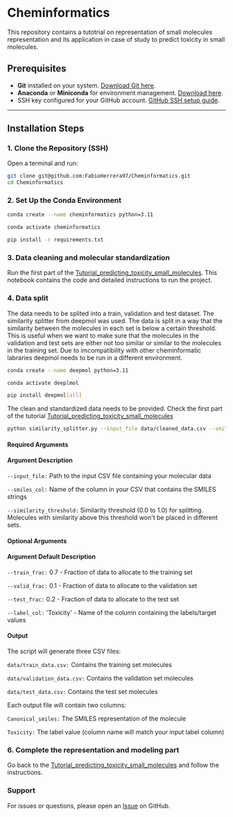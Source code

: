 # Cheminformatics

This repository contains a tutotrial on representation of small molecules representation and its application in case of study to predict toxicity in small molecules.

## Prerequisites
- **Git** installed on your system. [Download Git here](https://git-scm.com/downloads).
- **Anaconda** or **Miniconda** for environment management. [Download here](https://docs.conda.io/en/latest/miniconda.html).
- SSH key configured for your GitHub account. [GitHub SSH setup guide](https://docs.github.com/en/authentication/connecting-to-github-with-ssh).

---

## Installation Steps

### 1. Clone the Repository (SSH)
Open a terminal and run:
```bash
git clone git@github.com:FabioHerrera97/Cheminformatics.git
cd Cheminformatics
```
### 2. Set Up the Conda Environment

```bash
conda create --name cheminformatics python=3.11

conda activate cheminformatics

pip install -r requirements.txt
```

### 3. Data cleaning and molecular standardization

Run the first part of the [Tutorial_predicting_toxicity_small_molecules](https://github.com/FabioHerrera97/Cheminformatics/blob/main/Tutorial_predicting_toxicity_small_molecules.ipynb). This notebook contains the code and detailed instructions to run the project.

### 4. Data split
The data needs to be splited into a train, validation and test dataset. The similarity splitter from deepmol was used. The data is split in a way that the similarity between the molecules in each set is below a certain threshold. This is useful when we want to make sure that the molecules in the validation and test sets are either not too similar or similar to the molecules in the training set. Due to imcompatibility with other cheminformatic labraries deepmol needs to be run in a different environment. 

```bash
conda create --name deepmol python=3.11

conda activate deeplmol

pip install deepmol[all]
```

The clean and standardized data needs to be provided. Check the first part of the tutorial [Tutorial_predicting_toxicity_small_molecules](https://github.com/FabioHerrera97/Cheminformatics/blob/main/Tutorial_predicting_toxicity_small_molecules.ipynb)

```bash
python similarity_splitter.py --input_file data/cleaned_data.csv --smiles_col Canonical_smiles --similarity_threshold 0.7
```
#### Required Arguments

#### Argument	Description

```--input_file:```	  Path to the input CSV file containing your molecular data

```--smiles_col:```	  Name of the column in your CSV that contains the SMILES strings

```--similarity_threshold:```	  Similarity threshold (0.0 to 1.0) for splitting. Molecules with similarity above this threshold won't be placed in different sets.

#### Optional Arguments

#### Argument	Default	Description

```--train_frac:```	  0.7	- Fraction of data to allocate to the training set

```--valid_frac:```	  0.1	- Fraction of data to allocate to the validation set

```--test_frac:```	  0.2	- Fraction of data to allocate to the test set

```--label_col:```	'Toxicity' - Name of the column containing the labels/target values

#### Output

The script will generate three CSV files:


```data/train_data.csv:```	  Contains the training set molecules

```data/validation_data.csv:```	  Contains the validation set molecules

```data/test_data.csv:```	  Contains the test set molecules

Each output file will contain two columns:

```Canonical_smiles:```	  The SMILES representation of the molecule

```Toxicity:```	  The label value (column name will match your input label column)

### 6. Complete the representation and modeling part

Go back to the [Tutorial_predicting_toxicity_small_molecules](https://github.com/FabioHerrera97/Cheminformatics/blob/main/Tutorial_predicting_toxicity_small_molecules.ipynb) and follow the instructions.

### Support

For issues or questions, please open an [Issue](https://github.com/FabioHerrera97/Cheminformatics/issues) on GitHub.
